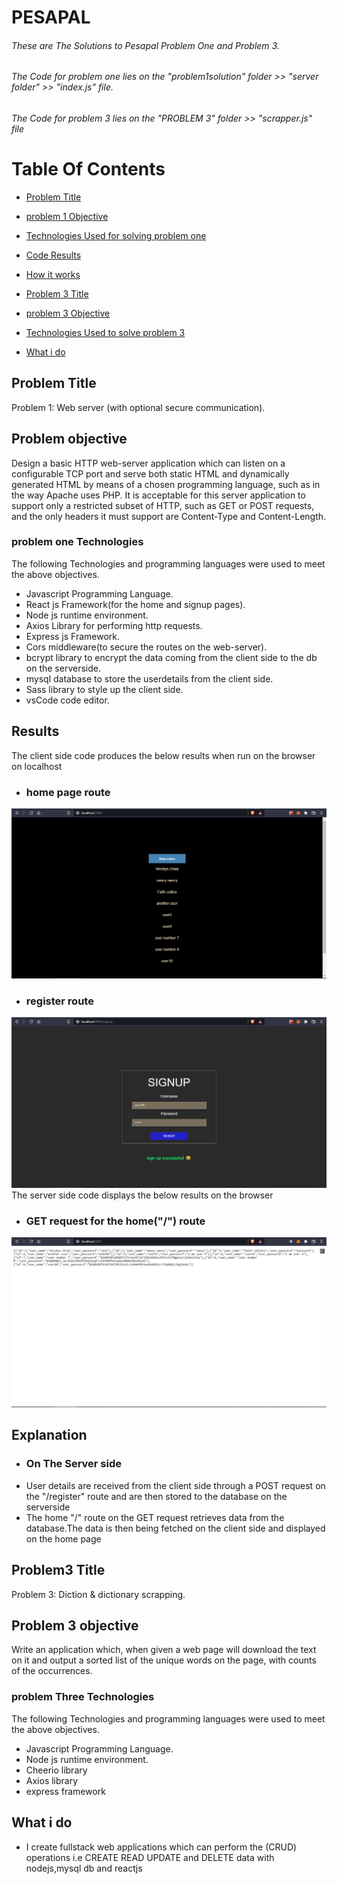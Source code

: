 # PESAPAL
###### These are The Solutions to Pesapal Problem One and Problem 3.
###### The Code for problem one lies on the "problem1solution" folder >> "server folder" >> "index.js" file.
###### The Code for problem 3 lies on the "PROBLEM 3" folder >>  "scrapper.js" file

# Table Of Contents
- [Problem Title](#problem-title)
- [problem 1 Objective](#problem-objective)
- [Technologies Used for solving problem one](#problem-one-technologies)
- [Code Results](#results)
- [How it works](#explanation)

- [Problem 3 Title](#problem3-title)
- [problem 3 Objective](#problem-3-objective)
- [Technologies Used to solve problem 3](#problem-three-technologies)

- [What i do](#what-i-do)





## Problem Title
Problem 1: Web server (with optional secure communication).

## Problem objective
Design a basic HTTP web-server application which can listen on a configurable TCP port and serve both static HTML and dynamically generated HTML by means of a chosen programming language, such as in the way Apache uses PHP. It is acceptable for this server application to support only a restricted subset of HTTP, such as GET or POST requests, and the only headers it must support are Content-Type and Content-Length.

### problem one Technologies
 The following Technologies and programming languages were used to meet the above objectives.
 - Javascript Programming Language.
 - React js Framework(for the home and signup pages).
 - Node js runtime environment.
 - Axios Library for performing http requests.
 - Express js Framework.
 - Cors middleware(to secure the routes on the web-server).
 - bcrypt library to encrypt the data coming from the client side to the db on the serverside.
 - mysql database to store the userdetails from the client side.
 - Sass library to style up the client side.
 - vsCode code editor.

## Results
The client side code produces the below results when run on the browser on localhost
- ### home page route
![Code Results](/image/home_page.png)
- ### register route
![Code Results](/image/signup_page.png)
The server side code displays the below results on the browser
- ### GET request for the home("/") route
![Code Results](/image/serverhomeroute.png)

## Explanation
- ### On The Server side
- User details are received from the client side through a POST request on the "/register" route and are then stored to the database on the serverside
- The home "/" route on the GET request retrieves data from the database.The data is then being fetched on the client side and displayed on the home page

## Problem3 Title
Problem 3: Diction & dictionary scrapping.

## Problem 3 objective
Write an application which, when given a web page will download the text on it and output a sorted list of the unique words on the page, with counts of the occurrences.



### problem Three Technologies
 The following Technologies and programming languages were used to meet the above objectives.
 - Javascript Programming Language.
 - Node js runtime environment.
 - Cheerio library
 - Axios library
 - express framework


## What i do
- I create fullstack web applications which can perform the (CRUD) operations i.e CREATE READ UPDATE and DELETE data with nodejs,mysql db and reactjs



